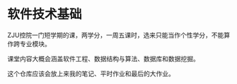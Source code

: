 # 软件技术基础

ZJU控院一门短学期的课，两学分，一周五课时，选来只能当作个性学分，不能算作跨专业模块。

课堂内容大概会涵盖软件工程、数据结构与算法、数据库和数据挖掘。

这个仓库应该会放上来我的笔记、平时作业和最后的大作业。

